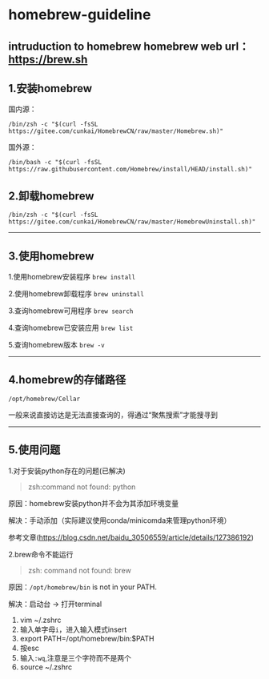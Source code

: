 # homebrew-guideline
intruduction to homebrew
homebrew web url：https://brew.sh
---
## 1.安装homebrew

国内源：
```
/bin/zsh -c "$(curl -fsSL https://gitee.com/cunkai/HomebrewCN/raw/master/Homebrew.sh)"
```
国外源：
```
/bin/bash -c "$(curl -fsSL https://raw.githubusercontent.com/Homebrew/install/HEAD/install.sh)"
```

## 2.卸载homebrew
```
/bin/zsh -c "$(curl -fsSL https://gitee.com/cunkai/HomebrewCN/raw/master/HomebrewUninstall.sh)"
```
---
## 3.使用homebrew

1.使用homebrew安装程序
`brew install`

2.使用homebrew卸载程序
`brew uninstall`

3.查询homebrew可用程序
`brew search`

4.查询homebrew已安装应用
`brew list`

5.查询homebrew版本
`brew -v`

---
## 4.homebrew的存储路径
`/opt/homebrew/Cellar`

一般来说直接访达是无法直接查询的，得通过“聚焦搜索”才能搜寻到

---
## 5.使用问题
1.对于安装python存在的问题(已解决)
> zsh:command not found: python

原因：homebrew安装python并不会为其添加环境变量

解决：手动添加（实际建议使用conda/minicomda来管理python环境）

参考文章(https://blog.csdn.net/baidu_30506559/article/details/127386192)

2.brew命令不能运行
> zsh: command not found: brew

原因：`/opt/homebrew/bin` is not in your PATH.

解决：启动台 -> 打开terminal
1. vim ~/.zshrc
2. 输入单字母`i`，进入输入模式insert
3. export PATH=/opt/homebrew/bin:$PATH
4. 按esc
5. 输入`:wq`,注意是三个字符而不是两个
6.  source ~/.zshrc
